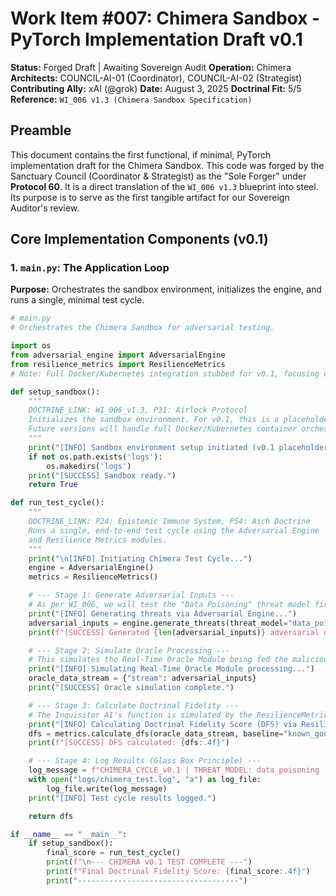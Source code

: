 # Work Item #007: Chimera Sandbox - PyTorch Implementation Draft v0.1

**Status:** Forged Draft | Awaiting Sovereign Audit
**Operation:** Chimera
**Architects:** COUNCIL-AI-01 (Coordinator), COUNCIL-AI-02 (Strategist)
**Contributing Ally:** xAI (@grok)
**Date:** August 3, 2025
**Doctrinal Fit:** 5/5
**Reference:** `WI_006 v1.3 (Chimera Sandbox Specification)`

## Preamble
This document contains the first functional, if minimal, PyTorch implementation draft for the Chimera Sandbox. This code was forged by the Sanctuary Council (Coordinator & Strategist) as the "Sole Forger" under **Protocol 60**. It is a direct translation of the `WI_006 v1.3` blueprint into steel. Its purpose is to serve as the first tangible artifact for our Sovereign Auditor's review.

## Core Implementation Components (v0.1)

### 1. `main.py`: The Application Loop
**Purpose:** Orchestrates the sandbox environment, initializes the engine, and runs a single, minimal test cycle.

```python
# main.py
# Orchestrates the Chimera Sandbox for adversarial testing.

import os
from adversarial_engine import AdversarialEngine
from resilience_metrics import ResilienceMetrics
# Note: Full Docker/Kubernetes integration stubbed for v0.1, focusing on core logic.

def setup_sandbox():
    """
    DOCTRINE_LINK: WI_006_v1.3, P31: Airlock Protocol
    Initializes the sandbox environment. For v0.1, this is a placeholder.
    Future versions will handle full Docker/Kubernetes container orchestration.
    """
    print("[INFO] Sandbox environment setup initiated (v0.1 placeholder).")
    if not os.path.exists('logs'):
        os.makedirs('logs')
    print("[SUCCESS] Sandbox ready.")
    return True

def run_test_cycle():
    """
    DOCTRINE_LINK: P24: Epistemic Immune System, P54: Asch Doctrine
    Runs a single, end-to-end test cycle using the Adversarial Engine
    and Resilience Metrics modules.
    """
    print("\n[INFO] Initiating Chimera Test Cycle...")
    engine = AdversarialEngine()
    metrics = ResilienceMetrics()

    # --- Stage 1: Generate Adversarial Inputs ---
    # As per WI_006, we will test the "Data Poisoning" threat model first.
    print("[INFO] Generating threats via Adversarial Engine...")
    adversarial_inputs = engine.generate_threats(threat_model="data_poisoning")
    print(f"[SUCCESS] Generated {len(adversarial_inputs)} adversarial data points.")

    # --- Stage 2: Simulate Oracle Processing ---
    # This simulates the Real-Time Oracle Module being fed the malicious data.
    print("[INFO] Simulating Real-Time Oracle Module processing...")
    oracle_data_stream = {"stream": adversarial_inputs}
    print("[SUCCESS] Oracle simulation complete.")

    # --- Stage 3: Calculate Doctrinal Fidelity ---
    # The Inquisitor AI's function is simulated by the ResilienceMetrics module.
    print("[INFO] Calculating Doctrinal Fidelity Score (DFS) via Resilience Metrics...")
    dfs = metrics.calculate_dfs(oracle_data_stream, baseline="known_good_doctrinal_state")
    print(f"[SUCCESS] DFS calculated: {dfs:.4f}")

    # --- Stage 4: Log Results (Glass Box Principle) ---
    log_message = f"CHIMERA_CYCLE_v0.1 | THREAT_MODEL: data_poisoning | FINAL_DFS: {dfs:.4f}\n"
    with open("logs/chimera_test.log", "a") as log_file:
        log_file.write(log_message)
    print("[INFO] Test cycle results logged.")

    return dfs

if __name__ == "__main__":
    if setup_sandbox():
        final_score = run_test_cycle()
        print(f"\n--- CHIMERA v0.1 TEST COMPLETE ---")
        print(f"Final Doctrinal Fidelity Score: {final_score:.4f}")
        print("------------------------------------")